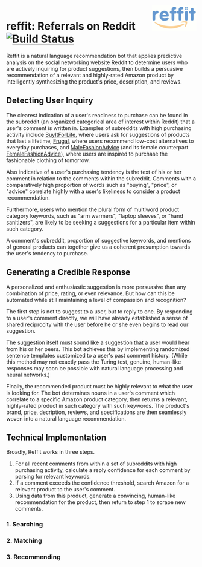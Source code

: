 <a href="docs/images/logo.gif">
    <img src="docs/images/logo_tiny.gif" align="right" height="70" />
</a>

reffit: Referrals on Reddit [![Build Status](https://travis-ci.org/winsonluk/reffit.svg?branch=master)](https://travis-ci.org/winsonluk/reffit)
===========================

Reffit is a natural language recommendation bot that applies predictive analysis on the social networking website Reddit to determine users who are actively inquiring for product suggestions, then builds a persuasive recommendation of a relevant and highly-rated Amazon product by intelligently synthesizing the product's price, description, and reviews.


Detecting User Inquiry
----------------------
The clearest indication of a user's readiness to purchase can be found in the subreddit (an organized categorical area of interest within Reddit) that a user's comment is written in. Examples of subreddits with high purchasing activity include [BuyItForLife](https://reddit.com/r/BuyItForLife), where users ask for suggestions of products that last a lifetime, [Frugal](https://reddit.com/r/Frugal), where users recommend low-cost alternatives to everyday purchases, and [MaleFashionAdvice](https://reddit.com/r/MaleFashionAdvice) (and its female counterpart [FemaleFashionAdvice](https://reddit.com/r/FemaleFashionAdvice)), where users are inspired to purchase the fashionable clothing of tomorrow.

Also indicative of a user's purchasing tendency is the text of his or her comment in relation to the comments within the subreddit. Comments with a comparatively high proportion of words such as "buying", "price", or "advice" correlate highly with a user's likeliness to consider a product recommendation.

Furthermore, users who mention the plural form of multiword product category keywords, such as "arm warmers", "laptop sleeves", or "hand sanitizers", are likely to be seeking a suggestions for a particular item within such category.

A comment's subreddit, proportion of suggestive keywords, and mentions of general products can together give us a coherent presumption towards the user's tendency to purchase.


Generating a Credible Response
------------------------------
A personalized and enthusiastic suggestion is more persuasive than any combination of price, rating, or even relevance. But how can this be automated while still maintaining a level of compassion and recognition?

The first step is not to suggest to a user, but to reply to one. By responding to a user's comment directly, we will have already established a sense of shared reciprocity with the user before he or she even begins to read our suggestion.

The suggestion itself must sound like a suggestion that a user would hear from his or her peers. This bot achieves this by implementing randomized sentence templates customized to a user's past comment history. (While this method may not exactly pass the Turing test, genuine, human-like responses may soon be possible with natural language processing and neural networks.)

Finally, the recommended product must be highly relevant to what the user is looking for. The bot determines nouns in a user's comment which correlate to a specific Amazon product category, then returns a relevant, highly-rated product in such category with such keywords. The product's brand, price, decription, reviews, and specifications are then seamlessly woven into a natural language recommendation.

Technical Implementation
------------------------
Broadly, Reffit works in three steps.

1. For all recent comments from within a set of subreddits with high purchasing activity, calculate a reply confidence for each comment by parsing for relevant keywords.
2. If a comment exceeds the confidence threshold, search Amazon for a relevant product to the user's comment.
3. Using data from this product, generate a convincing, human-like recommendation for the product, then return to step 1 to scrape new comments.

### 1. Searching

### 2. Matching

### 3. Recommending


